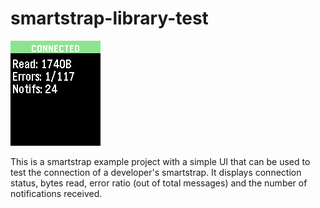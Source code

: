 # smartstrap-library-test

![screenshot](pebble/screenshot.png)

This is a smartstrap example project with a simple UI that can be used to test
the connection of a developer's smartstrap. It displays connection status, bytes
read, error ratio (out of total messages) and the number of notifications
received.